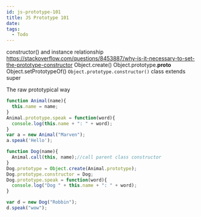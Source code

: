 ```yaml
---
id: js-prototype-101
title: JS Prototype 101
date:
tags:
  - Todo
---
```

constructor() and instance relationship
https://stackoverflow.com/questions/8453887/why-is-it-necessary-to-set-the-prototype-constructor
Object.create()
Object.prototype.__proto__
Object.setPrototypeOf()
`Object.prototype.constructor()`
class
extends
super

The raw prototypical way
```js
function Animal(name){
  this.name = name;
}
Animal.prototype.speak = function(word){
  console.log(this.name + ": " + word);
}
var a = new Animal("Marven");
a.speak('Hello');

function Dog(name){
  Animal.call(this, name);//call parent class constructor
}
Dog.prototype = Object.create(Animal.prototype);
Dog.prototype.constructor = Dog;
Dog.prototype.speak = function(word){
  console.log("Dog " + this.name + ": " + word);
}

var d = new Dog("Robbin");
d.speak("wow");
```

